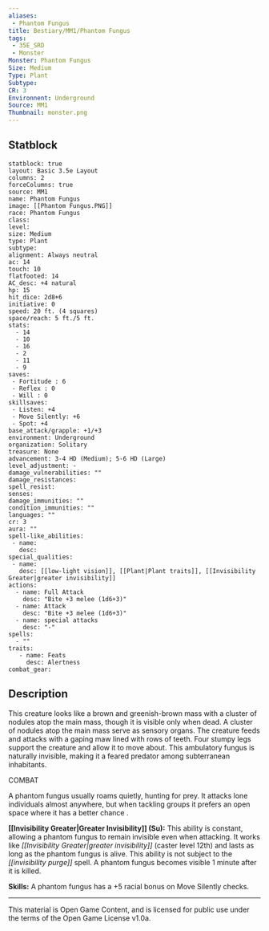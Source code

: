 ```yaml
---
aliases:
 - Phantom Fungus
title: Bestiary/MM1/Phantom Fungus
tags: 
 - 35E_SRD
 - Monster
Monster: Phantom Fungus
Size: Medium
Type: Plant
Subtype: 
CR: 3
Environnent: Underground
Source: MM1
Thumbnail: monster.png
---
```


## Statblock

```statblock
statblock: true
layout: Basic 3.5e Layout
columns: 2
forceColumns: true
source: MM1 
name: Phantom Fungus
image: [[Phantom Fungus.PNG]]
race: Phantom Fungus
class: 
level: 
size: Medium
type: Plant
subtype: 
alignment: Always neutral
ac: 14
touch: 10
flatfooted: 14
AC_desc: +4 natural
hp: 15
hit_dice: 2d8+6
initiative: 0
speed: 20 ft. (4 squares)
space/reach: 5 ft./5 ft.
stats:
  - 14
  - 10
  - 16
  - 2
  - 11
  - 9
saves:
 - Fortitude : 6
 - Reflex : 0
 - Will : 0
skillsaves:
 - Listen: +4
 - Move Silently: +6
 - Spot: +4
base_attack/grapple: +1/+3
environment: Underground
organization: Solitary
treasure: None
advancement: 3-4 HD (Medium); 5-6 HD (Large)
level_adjustment: -
damage_vulnerabilities: ""
damage_resistances: 
spell_resist: 
senses: 
damage_immunities: ""
condition_immunities: ""
languages: ""
cr: 3
aura: ""
spell-like_abilities:
 - name: 
   desc: 
special_qualities:
 - name:
   desc: [[low-light vision]], [[Plant|Plant traits]], [[Invisibility Greater|greater invisibility]]
actions:
  - name: Full Attack
    desc: "Bite +3 melee (1d6+3)"
  - name: Attack
    desc: "Bite +3 melee (1d6+3)"
  - name: special attacks
    desc: "-"
spells:
  - ""
traits:
   - name: Feats
     desc: Alertness
combat_gear:  
```

## Description



This creature looks like a brown and greenish-brown mass with a cluster of nodules atop the main mass, though it is visible only when dead. A cluster of nodules atop the main mass serve as sensory organs. The creature feeds and attacks with a gaping maw lined with rows of teeth. Four stumpy legs support the creature and allow it to move about. This ambulatory fungus is naturally invisible, making it a feared predator among subterranean inhabitants.

COMBAT

A phantom fungus usually roams quietly, hunting for prey. It attacks lone individuals almost anywhere, but when tackling groups it prefers an open space where it has a better chance .


**[[Invisibility Greater|Greater Invisibility]] (Su):** This ability is constant, allowing a phantom fungus to remain invisible even when attacking. It works like *[[Invisibility Greater|greater invisibility]]* (caster level 12th) and lasts as long as the phantom fungus is alive. This ability is not subject to the *[[invisibility purge]]* spell. A phantom fungus becomes visible 1 minute after it is killed.


**Skills:** A phantom fungus has a +5 racial bonus on Move Silently checks.

---

This material is Open Game Content, and is licensed for public use under the terms of the Open Game License v1.0a.

